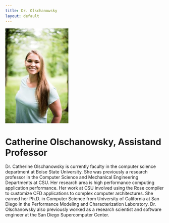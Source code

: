 ```yaml
---
title: Dr. Olschanowsky
layout: default
---
```


![Catherine Olschanowsky](assets/img/Mills-Family-Mills-Family-0078-200x300.jpg)

# Catherine Olschanowsky, Assistand Professor

Dr. Catherine Olschanowsky is currently faculty in the computer science department at Boise State University. She was previously a  research professor in the Computer Science and Mechanical Engineering Departments at CSU. Her research area is high performance computing application performance. Her work at CSU involved using the Rose compiler to customize CFD applications to complex computer architectures. She earned her Ph.D. in Computer Science from University of California at San Diego in the Performance Modeling and Characterization Laboratory. Dr. Olschanowsky also previously worked as a research scientist and software engineer at the San Diego Supercomputer Center.